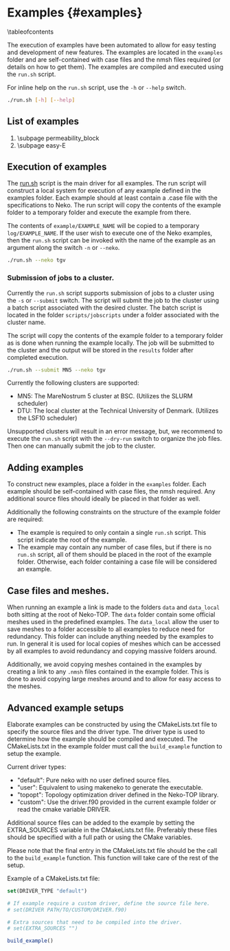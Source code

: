# Examples {#examples}
\tableofcontents

The execution of examples have been automated to allow for easy testing and
development of new features. The examples are located in the `examples` folder
and are self-contained with case files and the nmsh files required (or details
on how to get them). The examples are compiled and executed using the `run.sh`
script.

For inline help on the `run.sh` script, use the `-h` or `--help` switch.

```sh
./run.sh [-h] [--help]
```

## List of examples

1. \subpage permeability_block
2. \subpage easy-E

## Execution of examples

The [run.sh](../../run.sh) script is the main driver for all examples.
The run script will construct a local system for execution of any example
defined in the examples folder. Each example should at least contain a .case
file with the specifications to Neko. The run script will copy the contents of
the example folder to a temporary folder and execute the example from there.

The contents of `example/EXAMPLE_NAME` will be copied to a temporary
`log/EXAMPLE_NAME`. If the user wish to execute one of the Neko examples, then the
`run.sh` script can be invoked with the name of the example as an argument along
the switch `-n` or `--neko`.

```sh
./run.sh --neko tgv
```

### Submission of jobs to a cluster.

Currently the `run.sh` script supports submission of jobs to a cluster using the
`-s` or `--submit` switch. The script will submit the job to the cluster using a
batch script associated with the desired cluster. The batch script is located in
the folder `scripts/jobscripts` under a folder associated with the cluster name.

The script will copy the contents of the example folder to a temporary folder as
is done when running the example locally. The job will be submitted to the
cluster and the output will be stored in the `results` folder after completed
execution.

```sh
./run.sh --submit MN5 --neko tgv
```

Currently the following clusters are supported:

- MN5: The MareNostrum 5 cluster at BSC. (Utilizes the SLURM scheduler)
- DTU: The local cluster at the Technical University of Denmark. (Utilizes the
  LSF10 scheduler)

Unsupported clusters will result in an error message, but, we recommend to
execute the `run.sh` script with the `--dry-run` switch to organize the job
files. Then one can manually submit the job to the cluster.

## Adding examples

To construct new examples, place a folder in the `examples` folder. Each example
should be self-contained with case files, the nmsh required. Any additional
source files should ideally be placed in that folder as well.

Additionally the following constraints on the structure of the example folder
are required:

- The example is required to only contain a single `run.sh` script. This script
  indicate the root of the example.
- The example may contain any number of case files, but if there is no `run.sh`
  script, all of them should be placed in the root of the example folder.
  Otherwise, each folder containing a case file will be considered an example.

## Case files and meshes.

When running an example a link is made to the folders `data` and `data_local`
both sitting at the root of Neko-TOP. The `data` folder contain some official
meshes used in the predefined examples. The `data_local` allow the user to save
meshes to a folder accessible to all examples to reduce need for redundancy.
This folder can include anything needed by the examples to run. In general it is
used for local copies of meshes which can be accessed by all examples to avoid
redundancy and copying massive folders around.

Additionally, we avoid copying meshes contained in the examples by creating a
link to any `.nmsh` files contained in the example folder. This is done to avoid
copying large meshes around and to allow for easy access to the meshes.

## Advanced example setups

Elaborate examples can be constructed by using the CMakeLists.txt file to
specify the source files and the driver type. The driver type is used to
determine how the example should be compiled and executed. The CMakeLists.txt in
the example folder must call the `build_example` function to setup the example. 

Current driver types:

- "default": Pure neko with no user defined source files.
- "user":    Equivalent to using makeneko to generate the executable.
- "topopt":  Topology optimization driver defined in the Neko-TOP library.
- "custom":  Use the driver.f90 provided in the current example folder or read
             the cmake variable DRIVER.

Additional source files can be added to the example by setting the EXTRA_SOURCES
variable in the CMakeLists.txt file. Preferably these files should be specified
with a full path or using the CMake variables.

Please note that the final entry in the CMakeLists.txt file should be the
call to the `build_example` function. This function will take care of the
rest of the setup.

Example of a CMakeLists.txt file:

```cmake
set(DRIVER_TYPE "default")

# If example require a custom driver, define the source file here.
# set(DRIVER PATH/TO/CUSTOM/DRIVER.f90)

# Extra sources that need to be compiled into the driver.
# set(EXTRA_SOURCES "")

build_example()

```
